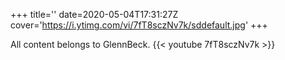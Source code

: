 +++
title=''
date=2020-05-04T17:31:27Z
cover='https://i.ytimg.com/vi/7fT8sczNv7k/sddefault.jpg'
+++

All content belongs to GlennBeck.
{{< youtube 7fT8sczNv7k >}}
